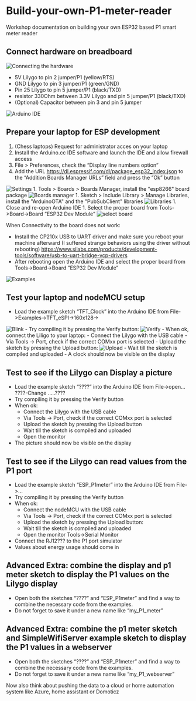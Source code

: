 # Build-your-own-P1-meter-reader
Workshop documentation on building your own ESP32 based P1 smart meter reader

## Connect hardware on breadboard

<img src="https://github.com/bokse001/Build-your-own-P1-meter-reader/blob/main/images/lilygo_p1_meter_reader.png?raw=true" alt="Connecting the hardware">

- 5V Lilygo to pin 2 jumper/P1 (yellow/RTS)
- GND Lilygo to pin 3 jumper/P1 (green/GND)
- Pin 25 Lilygo to pin 5 jumper/P1 (black/TXD)
- resistor 330Ohm between 3.3V Lilygo and pin 5 jumper/P1 (black/TXD)
- (Optional) Capacitor between pin 3 and pin 5 jumper

<img src="https://github.com/bokse001/Build-your-own-P1-meter-reader/blob/master/images/IDE.png" alt="Arduino IDE">
 
## Prepare your laptop for ESP development
1. (Chess laptops) Request for administrator acces on your laptop
1. Install the Arduino.cc IDE software and launch the IDE and allow firewall access
1. File > Preferences, check the “Display line numbers option“
1. Add the URL https://dl.espressif.com/dl/package_esp32_index.json to the “Addition Boards Manager URLs” field and press the “Ok” button
<img src="https://github.com/bokse001/Build-your-own-P1-meter-reader/blob/master/images/settings.png" alt="Settings">
1. Tools > Boards > Boards Manager, install the "esp8266" board package
<img src="https://github.com/bokse001/Build-your-own-P1-meter-reader/blob/master/images/boards.png" alt="Boards manager">
1. Sketch > Include Library > Manage Libraries, install the "ArduinoOTA" and the "PubSubClient" libraries
<img src="https://github.com/bokse001/Build-your-own-P1-meter-reader/blob/master/images/libraries.png" alt="Libraries">
1. Close and re-open Arduino IDE
1. Select the proper board from Tools->Board->Board ”ESP32 Dev Module”
<img src="https://github.com/bokse001/Build-your-own-P1-meter-reader/blob/master/images/select-board.png" alt="select board">

When Connectivity to the board does not work:
- Install the CP210x USB to UART driver and make sure you reboot your machine afterward (I suffered strange behaviors using the driver without rebooting) https://www.silabs.com/products/development-tools/software/usb-to-uart-bridge-vcp-drivers
- After rebooting open the Arduino IDE and select the proper board from Tools->Board->Board ”ESP32 Dev Module”
<img src="https://github.com/bokse001/Build-your-own-P1-meter-reader/blob/master/images/examples.png" alt="Examples">


## Test your laptop and nodeMCU setup
- Load the example sketch “TFT_Clock” into the Arduino IDE from File->Examples->TFT_eSPI->160x128->
<img src="https://github.com/bokse001/Build-your-own-P1-meter-reader/blob/master/images/blink.png" alt="Blink">
- Try compiling it by pressing the Verify button: 
<img src="https://github.com/bokse001/Build-your-own-P1-meter-reader/blob/master/images/verify.png" alt="Verify">
- When ok, connect the Liligo to your laptop:
	- 	Connect the Lilygo with the USB cable
	- 	Via Tools -> Port, check if the correct COMxx port is selected
	- 	Upload the sketch by pressing the Upload button:
	<img src="https://github.com/bokse001/Build-your-own-P1-meter-reader/blob/master/images/upload.png" alt="Upload">
	- 	Wait till the sketch is compiled and uploaded
- A clock should now be visible on the display

## Test to see if the Lilygo can Display a picture
- Load the example sketch “????” into the Arduino IDE from File->open...
????-Change .....????
- Try compiling it by pressing the Verify button 
- When ok:
	- 	Connect the Lilygo with the USB cable
	- 	Via Tools -> Port, check if the correct COMxx port is selected
	- 	Upload the sketch by pressing the Upload button 
	- 	Wait till the sketch is compiled and uploaded
	- 	Open the monitor
- The picture should now be visible on the display

## Test to see if the Lilygo can read values from the P1 port
- Load the example sketch “ESP_P1meter” into the Arduino IDE from File->...
- Try compiling it by pressing the Verify button
- When ok:
	- 	Connect the nodeMCU with the USB cable
	- 	Via Tools -> Port, check if the correct COMxx port is selected
	- 	Upload the sketch by pressing the Upload button: 
	- 	Wait till the sketch is compiled and uploaded
	- 	Open the monitor Tools->Serial Monitor
- Connect the RJ12??? to the P1 port simulator
- Values about energy usage should come in

## Advanced Extra: combine the display and p1 meter sketch to display the P1 values on the Lilygo display
- Open both the sketches “????” and “ESP_P1meter” and find a way to combine the necessary code from the examples.
- Do not forget to save it under a new name like “my_P1_meter”

## Advanced Extra: combine the p1 meter sketch and SimpleWifiServer example sketch to display the P1 values in a webserver
- Open both the sketches “????” and “ESP_P1meter” and find a way to combine the necessary code from the examples.
- Do not forget to save it under a new name like “my_P1_webserver”

Now also think about pushing the data to a cloud or home automation system like Azure, home assistant or Domoticz

